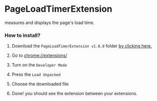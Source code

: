 # PageLoadTimerExtension

measures and displays the page's load time.

### How to install?

1. Download the ```PageLoadTimerExtension v1.0.0``` folder [by clicking here.](https://github.com/devtracer/PageLoadTimerExtension/archive/refs/heads/main.zip)

1. Go to [chrome://extensions/](chrome://extensions/)

2. Turn on the ```Developer Mode```

3. Press the ```Load Unpacked```

4. Choose the downloaded file

5. Done! you should see the extension between your extensions.
